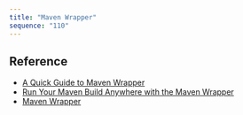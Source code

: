 ```yaml
---
title: "Maven Wrapper"
sequence: "110"
---
```


## Reference

- [A Quick Guide to Maven Wrapper](https://www.baeldung.com/maven-wrapper)
- [Run Your Maven Build Anywhere with the Maven Wrapper](https://reflectoring.io/maven-wrapper/)
- [Maven Wrapper](https://maven.apache.org/wrapper/)
